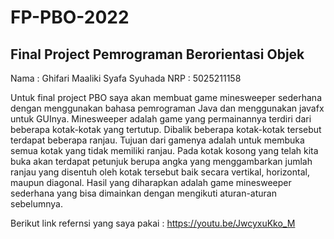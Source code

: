 # FP-PBO-2022
## Final Project Pemrograman Berorientasi Objek
Nama    : Ghifari Maaliki Syafa Syuhada
NRP     : 5025211158

Untuk final project PBO saya akan membuat game minesweeper sederhana dengan menggunakan bahasa pemrograman Java dan menggunakan javafx untuk GUInya. Minesweeper adalah game yang permainannya terdiri dari beberapa kotak-kotak yang tertutup. Dibalik beberapa kotak-kotak tersebut terdapat beberapa ranjau. Tujuan dari gamenya adalah untuk membuka semua kotak yang tidak memiliki ranjau. Pada kotak kosong yang telah kita buka akan terdapat petunjuk berupa angka yang menggambarkan jumlah ranjau yang disentuh oleh kotak tersebut baik secara vertikal, horizontal, maupun diagonal. Hasil yang diharapkan adalah game minesweeper sederhana yang bisa dimainkan dengan mengikuti aturan-aturan sebelumnya.

Berikut link refernsi yang saya pakai :
https://youtu.be/JwcyxuKko_M


